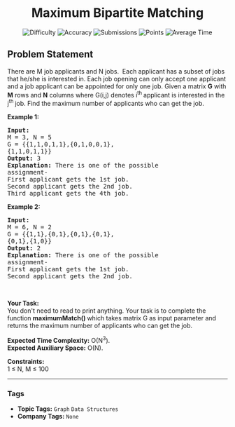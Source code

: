 <h1 align="center">Maximum Bipartite Matching</h1>

<p align="center">
  <img alt="Difficulty" title="Difficulty" src="https://custom-icon-badges.demolab.com/badge/Difficulty: Medium-1F222E?style=for-the-badge&logoColor=white&logo=fire"/>
  <img alt="Accuracy" title="Accuracy" src="https://custom-icon-badges.demolab.com/badge/Accuracy: 58.2%25-1F222E?style=for-the-badge&logoColor=white&logo=target"/>
  <img alt="Submissions" title="Submissions" src="https://custom-icon-badges.demolab.com/badge/Submissions: 17K+-1F222E?style=for-the-badge&logoColor=white&logo=repo"/>
  <img alt="Points" title="Points" src="https://custom-icon-badges.demolab.com/badge/Points: 4-1F222E?style=for-the-badge&logoColor=white&logo=award"/>
  <img alt="Average Time" title="Average Time" src="https://custom-icon-badges.demolab.com/badge/Average%20Time: N/A-1F222E?style=for-the-badge&logoColor=white&logo=clock"/>
</p>

## Problem Statement

There are M job applicants and N jobs.  Each applicant has a subset of jobs that he/she is interested in. Each job opening can only accept one applicant and a job applicant can be appointed for only one job. Given a matrix <b>G</b> with <b>M</b> rows and <b>N</b> columns where G(i,j) denotes i<sup>th </sup>applicant is interested in the j<sup>th </sup>job. Find the maximum number of applicants who can get the job.

<b>Example 1:</b>

<pre><b>Input: 
</b>M = 3, N = 5
G = {{1,1,0,1,1},{0,1,0,0,1},
{1,1,0,1,1}}
<b>Output: </b>3
<b>Explanation: </b>There is one of the possible
assignment-
First applicant gets the 1st job.
Second applicant gets the 2nd job.
Third applicant gets the 4th job.
</pre>

<b>Example 2:</b>

<pre><b>Input:
</b>M = 6, N = 2
G = {{1,1},{0,1},{0,1},{0,1},
{0,1},{1,0}}
<b>Output: </b>2
<b>Explanation: </b>There is one of the possible
assignment-
First applicant gets the 1st job.
Second applicant gets the 2nd job.
</pre>

 

<b>Your Task:</b><br>You don't need to read to print anything. Your task is to complete the function <b>maximumMatch() </b>which takes matrix G as input parameter and returns the maximum number of applicants who can get the job.

<b>Expected Time Complexity:</b> O(N<sup>3</sup>).<br><b>Expected Auxiliary Space:</b> O(N).

<b>Constraints:</b><br>1 ≤ N, M ≤ 100


<hr>

### Tags
- **Topic Tags:** `Graph` `Data Structures`
- **Company Tags:** `None`
